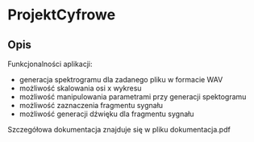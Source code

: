 # ProjektCyfrowe

## Opis

Funkcjonalności aplikacji:

* generacja spektrogramu dla zadanego pliku w formacie WAV
* możliwość skalowania osi x wykresu
* możliwość manipulowania parametrami przy generacji spektogramu
* możliwość zaznaczenia fragmentu sygnału
* możliwość generacji dźwięku dla fragmentu sygnału

Szczegółowa dokumentacja znajduje się w pliku dokumentacja.pdf
